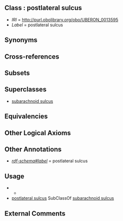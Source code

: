 
## Class : postlateral sulcus

 * *IRI* = http://purl.obolibrary.org/obo/UBERON_0013595
 * *Label* = postlateral sulcus

## Synonyms


## Cross-references


## Subsets


## Superclasses

 * [subarachnoid sulcus](../../UBERON/34/UBERON_0008334.md)

## Equivalencies


## Other Logical Axioms


## Other Annotations

 * *[rdf-schema#label](../../el/rdf-schema#label.md)* = postlateral sulcus

## Usage

 * -
 * [postlateral sulcus](../../UBERON/95/UBERON_0013595.md) SubClassOf [subarachnoid sulcus](../../UBERON/34/UBERON_0008334.md)

## External Comments

